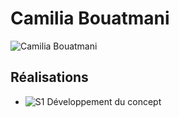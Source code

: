 # Camilia Bouatmani

 ![Camilia Bouatmani]( https://fakeimg.pl/400x400?text=w)

 ## Réalisations

 <!-- Une image par semaine de la réalisation dont tu es le plus fier avec une légende -->

* ![S1 Développement du concept](https://fakeimg.pl/400x400?text=Concept)
